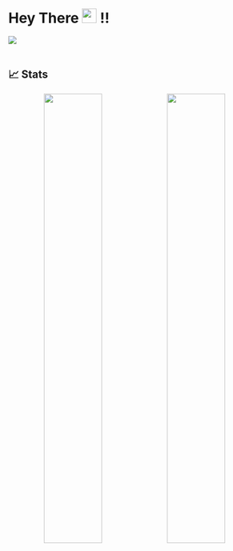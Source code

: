 #  Hey There <img src="https://github.com/TheDudeThatCode/TheDudeThatCode/blob/master/Assets/Hi.gif" width="29px"> !!
<a href="https://www.linkedin.com/in/manishkhadka">
  <img src="https://img.shields.io/badge/LinkedIn-0077B5?style=for-the-badge&logo=linkedin&logoColor=white" /> 
 </a> 
<br> <br>

## 📈 Stats
<p align="center">
	<img width="48%" src="https://github-readme-stats.vercel.app/api?username=pen-pal&show_icons=true&theme=highcontrast&hide_border=true" />
  <img width="48%" src="https://github-readme-streak-stats.herokuapp.com?user=pen-pal&theme=merko&hide_border=true&date_format=%5BY%20%5DM%20j&sideLabels=DDBECA&background=000000&border=000000&stroke=000000" />
</p>
